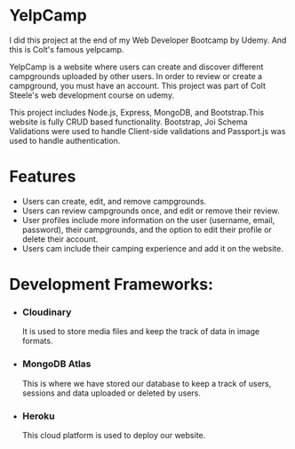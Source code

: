 # YelpCamp
I did this project at the end of my Web Developer Bootcamp by Udemy. And this is Colt's famous yelpcamp.

YelpCamp is a website where users can create and discover different campgrounds uploaded by other users. In order to review or create a campground, you must have an account. This project was part of Colt Steele's web development course on udemy.

This project includes Node.js, Express, MongoDB, and Bootstrap.This website is fully CRUD based functionality. Bootstrap, Joi Schema Validations were used to handle Client-side validations and Passport.js was used to handle authentication.

<h1>Features</h1>
<ul>
  <li>Users can create, edit, and remove campgrounds.</li>
  <li>Users can review campgrounds once, and edit or remove their review.</li>
  <li>User profiles include more information on the user (username, email, password), their campgrounds, and the option to edit their profile or delete their account.</li>
  <li>Users cam include their camping experience and add it on the website.</li>
</ul>

<h1>Development Frameworks:</h1>
<ul>
  <li><h3>Cloudinary</h3> It is used to store media files and keep the track of data in image formats.</li>
  <li><h3>MongoDB Atlas</h3> This is where we have stored our database to keep a track of users, sessions and data uploaded or deleted by users.</li>
  <li><h3>Heroku</h3> This cloud platform is used to deploy our website.</li>
</ul>
